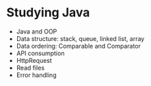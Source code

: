 # Studying Java

- Java and OOP
- Data structure: stack, queue, linked list, array
- Data ordering: Comparable and Comparator
- API consumption
- HttpRequest
- Read files
- Error handling
